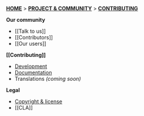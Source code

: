 **[HOME](Home)** > **[PROJECT & COMMUNITY](SnowPlow-project-and-community)** > **[CONTRIBUTING](Contributing)**

**Our community**
- [[Talk to us]]  
- [[Contributors]]  
- [[Our users]]  

**[[Contributing]]** 
- [Development](Contributing-to-development)
- [Documentation](Contributing-to-documentation)
- Translations _(coming soon)_

**Legal**  
- [Copyright & license](Copyright-and-license)  
- [[CLA]]